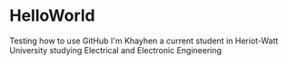 # HelloWorld
Testing how to use GitHub
I'm Khayhen a current student in Heriot-Watt University studying Electrical and Electronic Engineering

